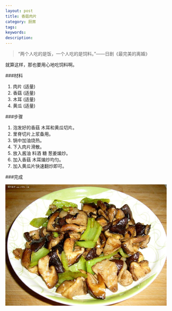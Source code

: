 ```yaml
---
layout: post
title: 香菇肉片
category: 厨房
tags: 
keywords: 
description: 
---
```


> “两个人吃的是饭，一个人吃的是饲料。”——日剧《最完美的离婚》

就算这样，那也要用心地吃饲料啊。

###材料

1. 肉片 (适量)
2. 香菇 (适量) 
3. 木耳 (适量)
4. 黄瓜 (适量)

###步骤

1. 泡发好的香菇 木耳和黄瓜切片。
2. 里脊切片上浆备用。
3. 锅中加油烧热。
4. 下入肉片滑散。
5. 放入酱油 料酒 糖 葱姜煸炒。
6. 加入香菇 木耳煸炒均匀。
7. 加入黄瓜片快速翻炒即可。

###完成

![1](/public/img/food/Mushroom-and-meat.jpg)

